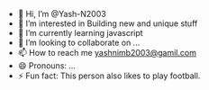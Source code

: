 - 👋 Hi, I’m @Yash-N2003
- 👀 I’m interested in Building new and unique stuff
- 🌱 I’m currently learning javascript
- 💞️ I’m looking to collaborate on ...
- 📫 How to reach me yashnimb2003@gamil.com
- 😄 Pronouns: ...
- ⚡ Fun fact: This person also likes to play football.

<!---
Yash-N2003/Yash-N2003 is a ✨ special ✨ repository because its `README.md` (this file) appears on your GitHub profile.
You can click the Preview link to take a look at your changes.
--->
